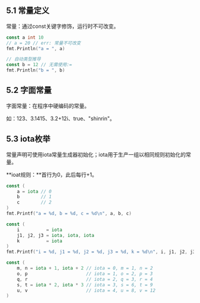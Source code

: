 ## 5.1 常量定义

常量：通过const关键字修饰，运行时不可改变。

```go
const a int 10
// a = 20 // err: 常量不可改变
fmt.Println("a = ", a)

// 自动类型推导
const b = 12 // 无需使用:=
fmt.Println("b = ", b)
```

## 5.2 字面常量

字面常量：在程序中硬编码的常量。

如：123、3.1415、3.2+12i、true、"shinrin"。

## 5.3 iota枚举

常量声明可使用iota常量生成器初始化；iota用于生产一组以相同规则初始化的常量。

**ioat规则：**首行为0，此后每行+1。

```go
const (
    a = iota // 0
    b        // 1
    c        // 2
)
fmt.Printf("a = %d, b = %d, c = %d\n", a, b, c)

const (
    i          = iota
    j1, j2, j3 = iota, iota, iota
    k          = iota
)
fmt.Printf("i = %d, j1 = %d, j2 = %d, j3 = %d, k = %d\n", i, j1, j2, j3, k)

const (
    m, n = iota + 1, iota + 2 // iota = 0, m = 1, n = 2
    o, p                      // iota = 1, o = 2, p = 3
    q, r                      // iota = 2, q = 3, r = 4
    s, t = iota * 2, iota * 3 // iota = 3, s = 6, t = 9
    u, v                      // iota = 4, u = 8, v = 12
)
```

